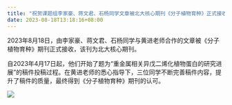 ```yaml
---
title: "祝贺课题组李家豪、蒋文君、石杨同学文章被北大核心期刊《分子植物育种》正式接收！"
date: 2023-08-18T13:18:16+08:00
---
```


<!--more-->

2023年8月18日，由李家豪、蒋文君、石杨同学与黄进老师合作的文章被《分子植物育种》期刊正式接收，该刊为北大核心期刊。

自2023年4月17日起，他们开始了题为“重金属相关异戊二烯化植物蛋白的研究进展”的稿件投稿过程。在黄进老师的悉心指导下，三位同学不断完善稿件内容，提升了稿件的质量，最终得到《分子植物育种》期刊的认可。

![](/images/news/20230823.png)